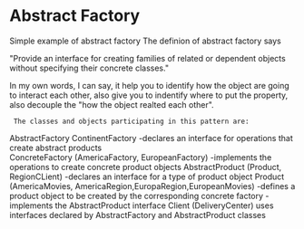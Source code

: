 # Abstract Factory
Simple example of abstract factory
 The definion of abstract factory says 
 
 "Provide an interface for creating families of related or dependent objects without specifying their concrete classes."
 
 
 In my own words, I can say, it help you to identify how the object are going to interact each other, also give you to indentify
 where to put the property, also decouple the "how the object realted each other".
 
     The classes and objects participating in this pattern are:

AbstractFactory  ContinentFactory
-declares an interface for operations that create abstract products
<br>
ConcreteFactory   (AmericaFactory, EuropeanFactory)
-implements the operations to create concrete product objects
AbstractProduct   (Product, RegionCLient)
-declares an interface for a type of product object
Product  (AmericaMovies, AmericaRegion,EuropaRegion,EuropeanMovies)
-defines a product object to be created by the corresponding concrete factory
-implements the AbstractProduct interface
Client  (DeliveryCenter)
uses interfaces declared by AbstractFactory and AbstractProduct classes

 
